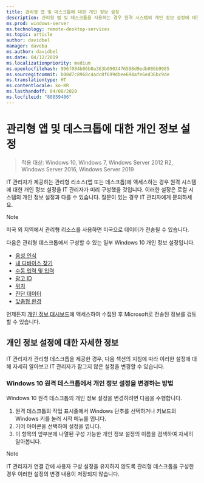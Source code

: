 ```yaml
---
title: 관리형 앱 및 데스크톱에 대한 개인 정보 설정
description: 관리형 앱 및 데스크톱을 사용하는 경우 원격 시스템의 개인 정보 설정에 대한 정보입니다.
ms.prod: windows-server
ms.technology: remote-desktop-services
ms.topic: article
author: davidbel
manager: daveba
ms.author: davidbel
ms.date: 04/12/2019
ms.localizationpriority: medium
ms.openlocfilehash: 996f084b86b0a363b0903476598d9edb086b9985
ms.sourcegitcommit: b00d7c8968c4adc8f699dbee694afe6ed36bc9de
ms.translationtype: HT
ms.contentlocale: ko-KR
ms.lasthandoff: 04/08/2020
ms.locfileid: "80859486"
---
```

# <a name="privacy-settings-for-managed-apps-and-desktops"></a>관리형 앱 및 데스크톱에 대한 개인 정보 설정

>적용 대상: Windows 10, Windows 7, Windows Server 2012 R2, Windows Server 2016, Windows Server 2019

IT 관리자가 제공하는 관리형 리소스(앱 또는 데스크톱)에 액세스하는 경우 원격 시스템에 대한 개인 정보 설정을 IT 관리자가 미리 구성했을 것입니다. 이러한 설정은 로컬 시스템의 개인 정보 설정과 다를 수 있습니다. 질문이 있는 경우 IT 관리자에게 문의하세요.

>[!NOTE]
>미국 외 지역에서 관리형 리소스를 사용하면 미국으로 데이터가 전송될 수 있습니다.

다음은 관리형 데스크톱에서 구성할 수 있는 일부 Windows 10 개인 정보 설정입니다.

- [음성 인식](https://go.microsoft.com/fwlink/?linkid=874646)
- [내 디바이스 찾기](https://go.microsoft.com/fwlink/?linkid=533063)
- [수동 입력 및 입력](https://go.microsoft.com/fwlink/?linkid=874646)
- [광고 ID](https://go.microsoft.com/fwlink/?linkid=838419)
- [위치](https://go.microsoft.com/fwlink/?linkid=529987)
- [진단 데이터](https://go.microsoft.com/fwlink/?linkid=614828)
- [맞춤형 환경](https://go.microsoft.com/fwlink/?linkid=614828)

언제든지 [개인 정보 대시보드](https://go.microsoft.com/fwlink/?linkid=864206)에 액세스하여 수집된 후 Microsoft로 전송된 정보를 검토할 수 있습니다.

## <a name="learn-more-about-privacy-settings"></a>개인 정보 설정에 대한 자세한 정보

IT 관리자가 관리형 데스크톱을 제공한 경우, 다음 섹션의 지침에 따라 이러한 설정에 대해 자세히 알아보고 IT 관리자가 잠그지 않은 설정을 변경할 수 있습니다.

### <a name="how-to-change-privacy-settings-in-windows-10-remote-desktops"></a>Windows 10 원격 데스크톱에서 개인 정보 설정을 변경하는 방법

Windows 10 원격 데스크톱의 개인 정보 설정을 변경하려면 다음을 수행합니다.

1. 원격 데스크톱의 작업 표시줄에서 Windows 단추를 선택하거나 키보드의 Windows 키를 눌러 시작 메뉴를 엽니다.
2. 기어 아이콘을 선택하여 설정을 엽니다.
3. 이 항목의 앞부분에 나열된 구성 가능한 개인 정보 설정의 이름을 검색하여 자세히 알아봅니다.

>[!NOTE]
> IT 관리자가 연결 간에 사용자 구성 설정을 유지하지 않도록 관리형 데스크톱을 구성한 경우 이러한 설정의 변경 내용이 저장되지 않습니다.
